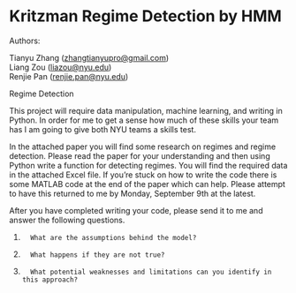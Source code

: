 # Kritzman Regime Detection by HMM
Authors:

Tianyu Zhang (zhangtianyupro@gmail.com)  
Liang Zou (liazou@nyu.edu)  
Renjie Pan (renjie.pan@nyu.edu)  

Regime Detection  

This project will require data manipulation, machine learning, and writing in Python. In order for me to get a sense how much of these skills your team has I am going to give both NYU teams a skills test. 

In the attached paper you will find some research on regimes and regime detection. Please read the paper for your understanding and then using Python write a function for detecting regimes. You will find the required data in the attached Excel file. If you’re stuck on how to write the code there is some MATLAB code at the end of the paper which can help. Please attempt to have this returned to me by Monday, September 9th at the latest. 

After you have completed writing your code, please send it to me and answer the following questions.
1.       What are the assumptions behind the model?
2.       What happens if they are not true?
3.       What potential weaknesses and limitations can you identify in this approach?
